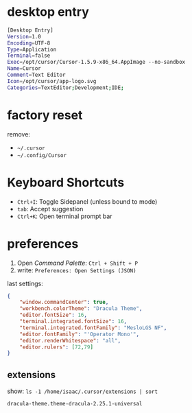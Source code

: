 # desktop entry

```sh
[Desktop Entry]
Version=1.0
Encoding=UTF-8
Type=Application
Terminal=false
Exec=/opt/cursor/Cursor-1.5.9-x86_64.AppImage --no-sandbox
Name=Cursor
Comment=Text Editor
Icon=/opt/cursor/app-logo.svg
Categories=TextEditor;Development;IDE;
```

# factory reset

remove:

- `~/.cursor`
- `~/.config/Cursor`

# Keyboard Shortcuts

- `Ctrl+I`: Toggle Sidepanel (unless bound to mode)
- `tab`: Accept suggestion
- `Ctrl+K`: Open terminal prompt bar

# preferences

1. Open _Command Palette_: `Ctrl + Shift + P`
1. write: `Preferences: Open Settings (JSON)`

last settings:

```json
{
    "window.commandCenter": true,
    "workbench.colorTheme": "Dracula Theme",
    "editor.fontSize": 16,
    "terminal.integrated.fontSize": 16,
    "terminal.integrated.fontFamily": "MesloLGS NF",
    "editor.fontFamily": "'Operator Mono'",
    "editor.renderWhitespace": "all",
    "editor.rulers": [72,79]
}
```

## extensions

show: `ls -1 /home/isaac/.cursor/extensions | sort`

```
dracula-theme.theme-dracula-2.25.1-universal
```
